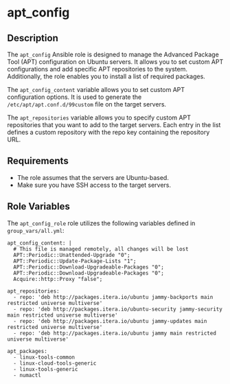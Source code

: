apt_config
===========

Description
-----------

The `apt_config` Ansible role is designed to manage the Advanced Package Tool (APT) configuration on Ubuntu servers. It allows you to set custom APT configurations and add specific APT repositories to the system. Additionally, the role enables you to install a list of required packages.

The `apt_config_content` variable allows you to set custom APT configuration options. It is used to generate the `/etc/apt/apt.conf.d/99custom` file on the target servers.

The `apt_repositories` variable allows you to specify custom APT repositories that you want to add to the target servers. Each entry in the list defines a custom repository with the repo key containing the repository URL.

Requirements
------------

- The role assumes that the servers are Ubuntu-based.
- Make sure you have SSH access to the target servers.

Role Variables
--------------

The `apt_config_role` role utilizes the following variables defined in `group_vars/all.yml`:

```
apt_config_content: |
  # This file is managed remotely, all changes will be lost
  APT::Periodic::Unattended-Upgrade "0";
  APT::Periodic::Update-Package-Lists "1";
  APT::Periodic::Download-Upgradeable-Packages "0";
  APT::Periodic::Download-Upgradeable-Packages "0";
  Acquire::http::Proxy "false";

apt_repositories:
  - repo: 'deb http://packages.itera.io/ubuntu jammy-backports main restricted universe multiverse'
  - repo: 'deb http://packages.itera.io/ubuntu-security jammy-security main restricted universe multiverse'
  - repo: 'deb http://packages.itera.io/ubuntu jammy-updates main restricted universe multiverse'
  - repo: 'deb http://packages.itera.io/ubuntu jammy main restricted universe multiverse'

apt_packages:
  - linux-tools-common
  - linux-cloud-tools-generic
  - linux-tools-generic
  - numactl
```
